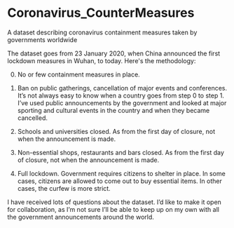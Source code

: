 # Coronavirus_CounterMeasures
A dataset describing coronavirus containment measures taken by governments worldwide

The dataset goes from 23 January 2020, when China announced the first lockdown measures in Wuhan, to today. Here's the methodology:

0. No or few containment measures in place.

1. Ban on public gatherings, cancellation of major events and conferences. It’s not always easy to know when a country goes from step 0 to step 1. I’ve used public announcements by the government and looked at major sporting and cultural events in the country and when they became cancelled.

2. Schools and universities closed. As from the first day of closure, not when the announcement is made.

3. Non-essential shops, restaurants and bars closed. As from the first day of closure, not when the announcement is made.

4. Full lockdown. Government requires citizens to shelter in place. In some cases, citizens are allowed to come out to buy essential items. In other cases, the curfew is more strict.

I have received lots of questions about the dataset. I’d like to make it open for collaboration, as I’m not sure I’ll be able to keep up on my own with all the government announcements around the world.
